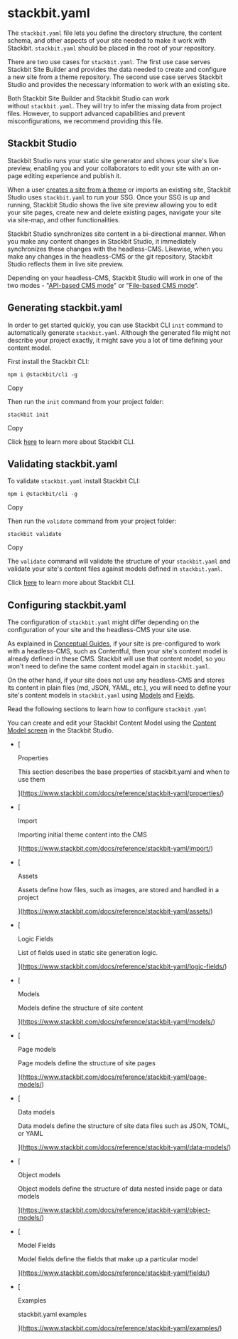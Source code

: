 # stackbit.yaml

The `stackbit.yaml` file lets you define the directory structure, the content schema, and other aspects of your site needed to make it work with Stackbit. `stackbit.yaml` should be placed in the root of your repository.

There are two use cases for `stackbit.yaml`. The first use case serves Stackbit Site Builder and provides the data needed to create and configure a new site from a theme repository. The second use case serves Stackbit Studio and provides the necessary information to work with an existing site.

Both Stackbit Site Builder and Stackbit Studio can work without `stackbit.yaml`. They will try to infer the missing data from project files. However, to support advanced capabilities and prevent misconfigurations, we recommend providing this file.

## [](https://www.stackbit.com/docs/reference/stackbit-yaml/#stackbit_studio)Stackbit Studio

Stackbit Studio runs your static site generator and shows your site's live preview, enabling you and your collaborators to edit your site with an on-page editing experience and publish it.

When a user [creates a site from a theme](https://www.stackbit.com/docs/conceptual-guides/site-creation/) or imports an existing site, Stackbit Studio uses `stackbit.yaml` to run your SSG. Once your SSG is up and running, Stackbit Studio shows the live site preview allowing you to edit your site pages, create new and delete existing pages, navigate your site via site-map, and other functionalities.

Stackbit Studio synchronizes site content in a bi-directional manner. When you make any content changes in Stackbit Studio, it immediately synchronizes these changes with the headless-CMS. Likewise, when you make any changes in the headless-CMS or the git repository, Stackbit Studio reflects them in live site preview.

Depending on your headless-CMS, Stackbit Studio will work in one of the two modes - "[API-based CMS mode](https://www.stackbit.com/docs/conceptual-guides/api-based-cms)" or "[File-based CMS mode](https://www.stackbit.com/docs/conceptual-guides/file-based-cms)".

## [](https://www.stackbit.com/docs/reference/stackbit-yaml/#generating_stackbit_yaml)Generating stackbit.yaml

In order to get started quickly, you can use Stackbit CLI `init` command to automatically generate `stackbit.yaml`. Although the generated file might not describe your project exactly, it might save you a lot of time defining your content model.

First install the Stackbit CLI:

```
npm i @stackbit/cli -g

```

Copy

Then run the `init` command from your project folder:

```
stackbit init

```

Copy

Click [here](https://www.stackbit.com/docs/reference/stackbit-cli) to learn more about Stackbit CLI.

## [](https://www.stackbit.com/docs/reference/stackbit-yaml/#validating_stackbit_yaml)Validating stackbit.yaml

To validate `stackbit.yaml` install Stackbit CLI:

```
npm i @stackbit/cli -g

```

Copy

Then run the `validate` command from your project folder:

```
stackbit validate

```

Copy

The `validate` command will validate the structure of your `stackbit.yaml` and validate your site's content files against models defined in `stackbit.yaml`.

Click [here](https://www.stackbit.com/docs/reference/stackbit-cli) to learn more about Stackbit CLI.

## [](https://www.stackbit.com/docs/reference/stackbit-yaml/#configuring_stackbit_yaml)Configuring stackbit.yaml

The configuration of `stackbit.yaml` might differ depending on the configuration of your site and the headless-CMS your site use.

As explained in [Conceptual Guides](https://www.stackbit.com/docs/conceptual-guides), if your site is pre-configured to work with a headless-CMS, such as Contentful, then your site's content model is already defined in these CMS. Stackbit will use that content model, so you won't need to define the same content model again in `stackbit.yaml`.

On the other hand, if your site does not use any headless-CMS and stores its content in plain files (md, JSON, YAML, etc.), you will need to define your site's content models in `stackbit.yaml` using [Models](https://www.stackbit.com/docs/reference/stackbit-yaml/models/) and [Fields](https://www.stackbit.com/docs/reference/stackbit-yaml/fields/).

Read the following sections to learn how to configure `stackbit.yaml`

You can create and edit your Stackbit Content Model using the [Content Model screen](https://www.stackbit.com/docs/user-manual/modeling-content/) in the Stackbit Studio.

-   [

    Properties

    This section describes the base properties of stackbit.yaml and when to use them

    ](https://www.stackbit.com/docs/reference/stackbit-yaml/properties/)

-   [

    Import

    Importing initial theme content into the CMS

    ](https://www.stackbit.com/docs/reference/stackbit-yaml/import/)

-   [

    Assets

    Assets define how files, such as images, are stored and handled in a project

    ](https://www.stackbit.com/docs/reference/stackbit-yaml/assets/)

-   [

    Logic Fields

    List of fields used in static site generation logic.

    ](https://www.stackbit.com/docs/reference/stackbit-yaml/logic-fields/)

-   [

    Models

    Models define the structure of site content

    ](https://www.stackbit.com/docs/reference/stackbit-yaml/models/)

-   [

    Page models

    Page models define the structure of site pages

    ](https://www.stackbit.com/docs/reference/stackbit-yaml/page-models/)

-   [

    Data models

    Data models define the structure of site data files such as JSON, TOML, or YAML

    ](https://www.stackbit.com/docs/reference/stackbit-yaml/data-models/)

-   [

    Object models

    Object models define the structure of data nested inside page or data models

    ](https://www.stackbit.com/docs/reference/stackbit-yaml/object-models/)

-   [

    Model Fields

    Model fields define the fields that make up a particular model

    ](https://www.stackbit.com/docs/reference/stackbit-yaml/fields/)

-   [

    Examples

    stackbit.yaml examples

    ](https://www.stackbit.com/docs/reference/stackbit-yaml/examples/)
